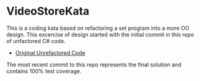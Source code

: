 # VideoStoreKata

This is a coding kata based on refactoring a set program into a more OO design. This excercise of design started
with the initial commit in this repo of unfactored C# code.
- [Original Unrefactored Code](https://github.com/ImpulseChimp/VideoStoreKata/tree/8f4d48c021834665cddf1782652b2ae041066690)

The most recent commit to this repo represents the final solution and contains 100% test coverage.
